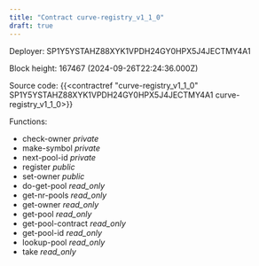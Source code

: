 ```yaml
---
title: "Contract curve-registry_v1_1_0"
draft: true
---
```

Deployer: SP1Y5YSTAHZ88XYK1VPDH24GY0HPX5J4JECTMY4A1


 



Block height: 167467 (2024-09-26T22:24:36.000Z)

Source code: {{<contractref "curve-registry_v1_1_0" SP1Y5YSTAHZ88XYK1VPDH24GY0HPX5J4JECTMY4A1 curve-registry_v1_1_0>}}

Functions:

* check-owner _private_
* make-symbol _private_
* next-pool-id _private_
* register _public_
* set-owner _public_
* do-get-pool _read_only_
* get-nr-pools _read_only_
* get-owner _read_only_
* get-pool _read_only_
* get-pool-contract _read_only_
* get-pool-id _read_only_
* lookup-pool _read_only_
* take _read_only_
